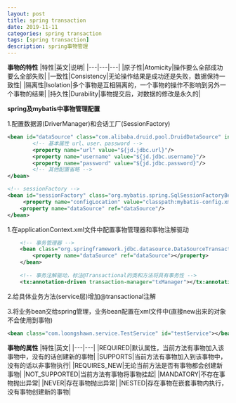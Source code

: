 ```yaml
---
layout: post
title: spring transaction
date: 2019-11-11
categories: spring transaction
tags: [spring transaction]
description: spring事物管理
---
```


**事物的特性**
|特性|英文|说明|
|---|---|---|
|原子性|Atomicity|操作要么全部成功要么全部失败|
|一致性|Consistency|无论操作结果是成功还是失败，数据保持一致性|
|隔离性|Isolation|多个事物是互相隔离的，一个事物的操作不影响到另外一个事物的结果|
|持久性|Durability|事物提交后，对数据的修改是永久的|

**spring及mybatis中事物管理配置**

1.配置数据源(DriverManager)和会话工厂(SessionFactory)
```xml
<bean id="dataSource" class="com.alibaba.druid.pool.DruidDataSource" init-method="init" destroy-method="close">
        <!-- 基本属性 url、user、password -->
        <property name="url" value="${jd.jdbc.url}"/>
        <property name="username" value="${jd.jdbc.username}"/>
        <property name="password" value="${jd.jdbc.password}"/>
        <!-- 其他配置省略 -->
</bean>

<!-- sessionFactory -->
<bean id="sessionFactory" class="org.mybatis.spring.SqlSessionFactoryBean">
	 <property name="configLocation" value="classpath:mybatis-config.xml"></property>
	<property name="dataSource" ref="dataSource"/>
</bean>
```

1.在applicationContext.xml文件中配置事物管理器和事物注解驱动
```xml
    <!-- 事务管理器 -->
    <bean class="org.springframework.jdbc.datasource.DataSourceTransactionManager" id="txManager">
        <property name="dataSource" ref="dataSource"></property>
    </bean>
 
    <!-- 事务注解驱动，标注@Transactional的类和方法将具有事务性 -->
    <tx:annotation-driven transaction-manager="txManager"></tx:annotation-driven>
```

2.给具体业务方法(service层)增加@transactional注解<br/>

3.将业务bean交给spring管理，业务bean配置在xml文件中(直接new出来的对象不会使用到事物)
```xml
<bean class="com.loongshawn.service.TestService" id="testService"></bean>
```

**事物的属性**
|特性|英文|
|---|---|
|REQUIRED|默认属性，当前方法有事物加入该事物中，没有的话创建新的事物|
|SUPPORTS|当前方法有事物加入到该事物中，没有的话以非事物执行|
|REQUIRES_NEW|无论当前方法是否有事物都会创建新事物|
|NOT_SUPPORTED|当前方法有事物将事物挂起|
|MANDATORY|不存在事物抛出异常|
|NEVER|存在事物抛出异常|
|NESTED|存在事物在嵌套事物内执行，没有事物创建新的事物|


